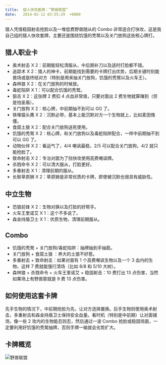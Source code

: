```yaml
---
title:  猎人快攻套牌：“野兽联盟”
date:   2014-02-12 03:55:29  +0800
---
```


猎人凭借稳固射击抢脸以及一堆低费野兽随从的 Combo 非常适合打快攻，这是我自己组的猎人快攻套牌，主要还是围绕饥饿的秃鹫以及关门放狗这些核心牌打。

## 猎人职业卡

* 奥术射击 X 2：前期能轻松清服从，中后期补刀以及适时打脸都不错。
* 追踪术 X 2：猎人的神卡，前期能找到需要的卡牌打出优势，后期关键时刻能救场或是终结对方（特别是用来抽关门放狗，饥饿的秃鹫以及火车王）。
* 森林狼 X 2：在关门放狗的时候放。
* 毒蛇陷阱 X 1：可以配合饥饿的秃鹫。
* 狙击 X 2：这张牌 2 费扣 4 点血非常值，只要对面出 2 费生物就算赚到（但是怕圣盾）。
* 关门放狗 X 2：核心牌，中前期抽不到可以 GG 了。
* 铁喙猫头鹰 X 2：沉默必带，基本上能沉默对方一个生物就上，比如麦田傀僵。
* 食腐土狼 X 2：配合关门放狗送死使用。
* 饥饿的秃鹫 X 2：核心牌，和关门放狗以及毒蛇陷阱配合，一样中前期抽不到可以 GG 了。
* 动物伙伴 X 2：看运气了，4/4 嘲讽最稳，2/5 可以配合关门放狗，4/2 就只能抢脸了。
* 致命射击 X 2：专治对面为了挡快攻使用高费嘲讽牌。
* 杀戮命令 X 2：可以清大服从，打脸更好。
* 多重射击 X 1：清理前期的服从。
* 长鬃草原狮 X 2：草原狮是非常优质的卡牌，即使被沉默也很具有威胁性。

## 中立生物

* 恐狼前锋 X 2：生物对换以及打脸的好帮手。
* 火车王里诺艾 X 1：这个不多说了。
* 森金持盾卫士 X 1：优质生物，清理前期服从。

## Combo

* 饥饿的秃鹫 + 关门放狗/毒蛇陷阱：抽牌抽到手抽筋。
* 关门放狗 + 食腐土狼 ：养大的土狼不好惹。
* 多重射击 + 致命射击：如果对面有 1 个高费嘲讽生物以及一个 3 血内的生物，这样 7 费就能强行清场（比如 8/8 和 5/10 大树）。
* 森林狼 + 杀戮命令 + 火车王里诺艾 + 稳固射击：10 费打出 13 点伤害，当然如果场上有野兽那就是 9 费 13 点伤害。

## 如何使用这套卡牌

先手生物的情况下，中前期抢脸为先，让对方选择置换。后手生物则使用奥术射击，多重射击和森金持盾卫士保持安全血量。看时机（特别是中前期）让对面铺场，像一些 2 攻内的生物能忍则忍，然后通过一波 Combo 抢脸或稳固场面，一定要利用好饥饿的秃鹫抽牌，否则手牌一输就会劣势扩大。

## 卡牌概览

![野兽联盟](http://dushunfan.qiniudn.com/beast-alliance.png)

